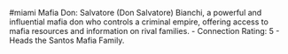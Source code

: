#miami 
Mafia Don: Salvatore (Don Salvatore) Bianchi, a powerful and influential mafia don who controls a criminal empire, offering access to mafia resources and information on rival families. - Connection Rating: 5 - Heads the Santos Mafia Family.